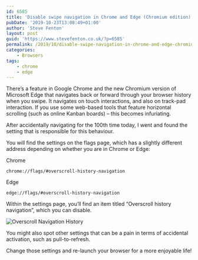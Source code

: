 ```yaml
---
id: 6585
title: 'Disable swipe navigation in Chrome and Edge (Chromium edition)'
pubDate: '2019-10-23T13:08:49+01:00'
author: 'Steve Fenton'
layout: post
guid: 'https://www.stevefenton.co.uk/?p=6585'
permalink: /2019/10/disable-swipe-navigation-in-chrome-and-edge-chromium-edition/
categories:
    - Browsers
tags:
    - chrome
    - edge
---
```


There’s a feature in Google Chrome and the new Chromium version of Microsoft Edge that navigates back or forward through your browser history when you swipe. It navigates on touch interactions, and also on track-pad interaction. If you use some web-based tools that feature horizontal scrolling (such as online Kanban boards) – this becomes infuriating.

After accidentally navigating for the 100th time today, I went and found the setting that is responsible for this behaviour.

You will find the settings on the flags page, which has a slightly different address depending on whether you are in Chrome or Edge:

Chrome

`chrome://flags/#overscroll-history-navigation`

Edge

`edge://flags/#overscroll-history-navigation`

Within the settings page, you’ll find an item titled “Overscroll history navigation”, which you can disable.

![Overscroll Navigation History](https://www.stevefenton.co.uk/wp-content/uploads/2019/10/overscroll-navigation-history.jpg)

You might also spot other settings that can be a pain in terms of accidental activation, such as pull-to-refresh.

Change those settings and re-launch your browser for a more enjoyable life!